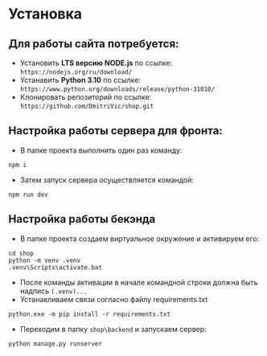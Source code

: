 # Установка
## Для работы сайта потребуется:
* Установить **LTS версию NODE.js** по ссылке: `https://nodejs.org/ru/download/`
* Устанавить **Python 3.10** по ссылке: `https://www.python.org/downloads/release/python-31010/`
* Клонировать репозиторий по ссылке: `https://github.com/DmitriVic/shop.git`  
## Настройка работы сервера для фронта:
* В папке проекта выполнить один раз команду:   
```
npm i
```
* Затем запуск сервера осуществляется командой:   
```
npm run dev
```
## Настройка работы бекэнда
* В папке проекта создаем виртуальное окружение и активируем его:
```
cd shop
python -m venv .venv
.venv\Scripts\activate.bat
```
* После команды активации в начале командной строки должна быть надпись `(.venv)...` 
* Устанавливаем связи согласно файлу requirements.txt
```
python.exe -m pip install -r requirements.txt
```
* Переходим в папку `shop\backend` и запускаем сервер:
```
python manage.py runserver
```
